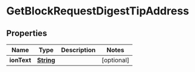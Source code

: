 

# GetBlockRequestDigestTipAddress


## Properties

| Name | Type | Description | Notes |
|------------ | ------------- | ------------- | -------------|
|**ionText** | [**String**](String.md) |  |  [optional] |




